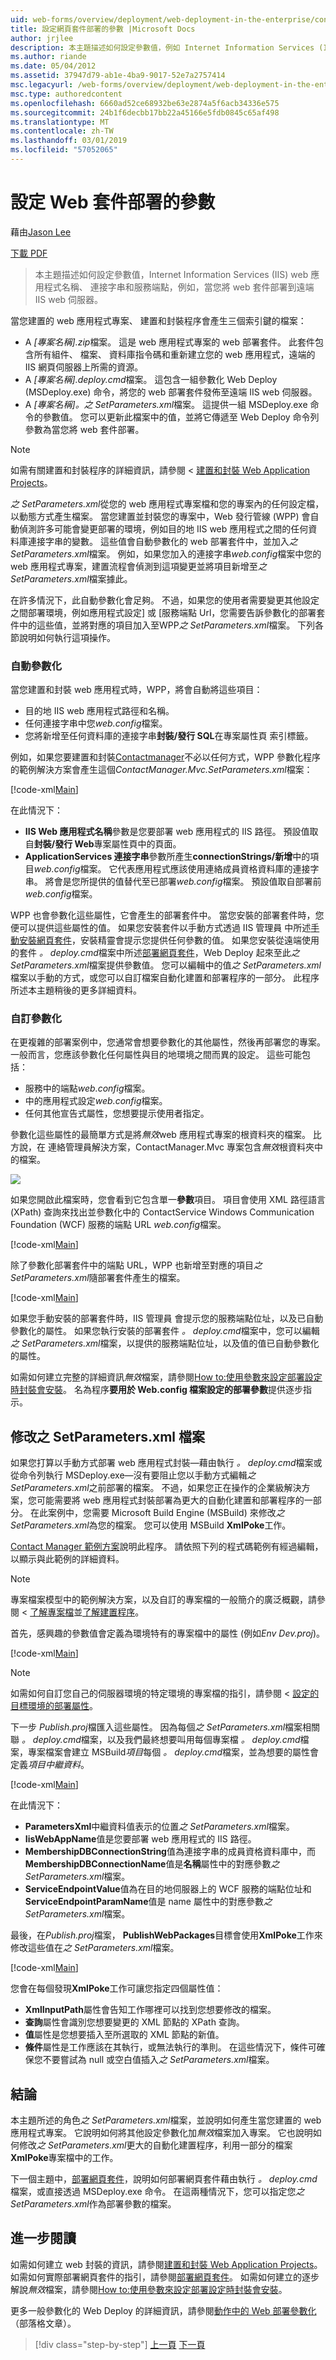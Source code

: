 ```yaml
---
uid: web-forms/overview/deployment/web-deployment-in-the-enterprise/configuring-parameters-for-web-package-deployment
title: 設定網頁套件部署的參數 |Microsoft Docs
author: jrjlee
description: 本主題描述如何設定參數值，例如 Internet Information Services (IIS) web 應用程式名稱、 連接字串和服務端點...
ms.author: riande
ms.date: 05/04/2012
ms.assetid: 37947d79-ab1e-4ba9-9017-52e7a2757414
msc.legacyurl: /web-forms/overview/deployment/web-deployment-in-the-enterprise/configuring-parameters-for-web-package-deployment
msc.type: authoredcontent
ms.openlocfilehash: 6660ad52ce68932be63e2874a5f6acb34336e575
ms.sourcegitcommit: 24b1f6decbb17bb22a45166e5fdb0845c65af498
ms.translationtype: MT
ms.contentlocale: zh-TW
ms.lasthandoff: 03/01/2019
ms.locfileid: "57052065"
---
```

<a name="configuring-parameters-for-web-package-deployment"></a>設定 Web 套件部署的參數
====================
藉由[Jason Lee](https://github.com/jrjlee)

[下載 PDF](https://msdnshared.blob.core.windows.net/media/MSDNBlogsFS/prod.evol.blogs.msdn.com/CommunityServer.Blogs.Components.WeblogFiles/00/00/00/63/56/8130.DeployingWebAppsInEnterpriseScenarios.pdf)

> 本主題描述如何設定參數值，Internet Information Services (IIS) web 應用程式名稱、 連接字串和服務端點，例如，當您將 web 套件部署到遠端 IIS web 伺服器。


當您建置的 web 應用程式專案、 建置和封裝程序會產生三個索引鍵的檔案：

- A *[專案名稱].zip*檔案。 這是 web 應用程式專案的 web 部署套件。 此套件包含所有組件、 檔案、 資料庫指令碼和重新建立您的 web 應用程式，遠端的 IIS 網頁伺服器上所需的資源。
- A *[專案名稱].deploy.cmd*檔案。 這包含一組參數化 Web Deploy (MSDeploy.exe) 命令，將您的 web 部署套件發佈至遠端 IIS web 伺服器。
- A *[專案名稱]。之 SetParameters.xml*檔案。 這提供一組 MSDeploy.exe 命令的參數值。 您可以更新此檔案中的值，並將它傳遞至 Web Deploy 命令列參數為當您將 web 套件部署。

> [!NOTE]
> 如需有關建置和封裝程序的詳細資訊，請參閱 <<c0> [ 建置和封裝 Web Application Projects](building-and-packaging-web-application-projects.md)。


*之 SetParameters.xml*從您的 web 應用程式專案檔和您的專案內的任何設定檔，以動態方式產生檔案。 當您建置並封裝您的專案中，Web 發行管線 (WPP) 會自動偵測許多可能會變更部署的環境，例如目的地 IIS web 應用程式之間的任何資料庫連接字串的變數。 這些值會自動參數化的 web 部署套件中，並加入*之 SetParameters.xml*檔案。 例如，如果您加入的連接字串*web.config*檔案中您的 web 應用程式專案，建置流程會偵測到這項變更並將項目新增至*之 SetParameters.xml*檔案據此。

在許多情況下，此自動參數化會足夠。 不過，如果您的使用者需要變更其他設定之間部署環境，例如應用程式設定] 或 [服務端點 Url，您需要告訴參數化的部署套件中的這些值，並將對應的項目加入至WPP*之 SetParameters.xml*檔案。 下列各節說明如何執行這項操作。

### <a name="automatic-parameterization"></a>自動參數化

當您建置和封裝 web 應用程式時，WPP，將會自動將這些項目：

- 目的地 IIS web 應用程式路徑和名稱。
- 任何連接字串中您*web.config*檔案。
- 您將新增至任何資料庫的連接字串**封裝/發行 SQL**在專案屬性頁 索引標籤。

例如，如果您要建置和封裝[Contactmanager](the-contact-manager-solution.md)不必以任何方式，WPP 參數化程序的範例解決方案會產生這個*ContactManager.Mvc.SetParameters.xml*檔案：


[!code-xml[Main](configuring-parameters-for-web-package-deployment/samples/sample1.xml)]


在此情況下：

- **IIS Web 應用程式名稱**參數是您要部署 web 應用程式的 IIS 路徑。 預設值取自**封裝/發行 Web**專案屬性頁中的頁面。
- **ApplicationServices 連接字串**參數所產生**connectionStrings/新增**中的項目*web.config*檔案。 它代表應用程式應該使用連絡成員資格資料庫的連接字串。 將會是您所提供的值替代至已部署*web.config*檔案。 預設值取自部署前*web.config*檔案。

WPP 也會參數化這些屬性，它會產生的部署套件中。 當您安裝的部署套件時，您便可以提供這些屬性的值。 如果您安裝套件以手動方式透過 IIS 管理員 中所述[手動安裝網頁套件](manually-installing-web-packages.md)，安裝精靈會提示您提供任何參數的值。 如果您安裝從遠端使用的套件 *。 deploy.cmd*檔案中所述[部署網頁套件](deploying-web-packages.md)，Web Deploy 起來至此*之 SetParameters.xml*檔案提供參數值。 您可以編輯中的值*之 SetParameters.xml*檔案以手動的方式，或您可以自訂檔案自動化建置和部署程序的一部分。 此程序所述本主題稍後的更多詳細資料。

### <a name="custom-parameterization"></a>自訂參數化

在更複雜的部署案例中，您通常會想要參數化的其他屬性，然後再部署您的專案。 一般而言，您應該參數化任何屬性與目的地環境之間而異的設定。 這些可能包括：

- 服務中的端點*web.config*檔案。
- 中的應用程式設定*web.config*檔案。
- 任何其他宣告式屬性，您想要提示使用者指定。

參數化這些屬性的最簡單方式是將*無效*web 應用程式專案的根資料夾的檔案。 比方說，在 連絡管理員解決方案，ContactManager.Mvc 專案包含*無效*根資料夾中的檔案。

![](configuring-parameters-for-web-package-deployment/_static/image1.png)

如果您開啟此檔案時，您會看到它包含單一**參數**項目。 項目會使用 XML 路徑語言 (XPath) 查詢來找出並參數化中的 ContactService Windows Communication Foundation (WCF) 服務的端點 URL *web.config*檔案。


[!code-xml[Main](configuring-parameters-for-web-package-deployment/samples/sample2.xml)]


除了參數化部署套件中的端點 URL，WPP 也新增至對應的項目*之 SetParameters.xml*隨部署套件產生的檔案。


[!code-xml[Main](configuring-parameters-for-web-package-deployment/samples/sample3.xml)]


如果您手動安裝的部署套件時，IIS 管理員 會提示您的服務端點位址，以及已自動參數化的屬性。 如果您執行安裝的部署套件 *。 deploy.cmd*檔案中，您可以編輯*之 SetParameters.xml*檔案，以提供的服務端點位址，以及值的值已自動參數化的屬性。

如需如何建立完整的詳細資訊*無效*檔案，請參閱[How to:使用參數來設定部署設定時封裝會安裝](https://msdn.microsoft.com/library/ff398068.aspx)。 名為程序**要用於 Web.config 檔案設定的部署參數**提供逐步指示。

## <a name="modifying-the-setparametersxml-file"></a>修改之 SetParameters.xml 檔案

如果您打算以手動方式部署 web 應用程式封裝&#x2014;藉由執行 *。 deploy.cmd*檔案或從命令列執行 MSDeploy.exe&#x2014;沒有要阻止您以手動方式編輯*之 SetParameters.xml*之前部署的檔案。 不過，如果您正在操作的企業級解決方案，您可能需要將 web 應用程式封裝部署為更大的自動化建置和部署程序的一部分。 在此案例中，您需要 Microsoft Build Engine (MSBuild) 來修改*之 SetParameters.xml*為您的檔案。 您可以使用 MSBuild **XmlPoke**工作。

[Contact Manager 範例方案](the-contact-manager-solution.md)說明此程序。 請依照下列的程式碼範例有經過編輯，以顯示與此範例的詳細資料。

> [!NOTE]
> 專案檔案模型中的範例解決方案，以及自訂的專案檔的一般簡介的廣泛概觀，請參閱 <<c0> [ 了解專案檔](understanding-the-project-file.md)並[了解建置程序](understanding-the-build-process.md)。


首先，感興趣的參數值會定義為環境特有的專案檔中的屬性 (例如*Env Dev.proj*)。


[!code-xml[Main](configuring-parameters-for-web-package-deployment/samples/sample4.xml)]


> [!NOTE]
> 如需如何自訂您自己的伺服器環境的特定環境的專案檔的指引，請參閱 <<c0> [ 設定的目標環境的部署屬性](../configuring-server-environments-for-web-deployment/configuring-deployment-properties-for-a-target-environment.md)。


下一步 *Publish.proj*檔匯入這些屬性。 因為每個*之 SetParameters.xml*檔案相關聯 *。 deploy.cmd*檔案，以及我們最終想要叫用每個專案檔 *。 deploy.cmd*檔案，專案檔案會建立 MSBuild*項目*每個 *。 deploy.cmd*檔案，並為想要的屬性會定義*項目中繼資料*。


[!code-xml[Main](configuring-parameters-for-web-package-deployment/samples/sample5.xml)]


在此情況下：

- **ParametersXml**中繼資料值表示的位置*之 SetParameters.xml*檔案。
- **IisWebAppName**值是您要部署 web 應用程式的 IIS 路徑。
- **MembershipDBConnectionString**值為連接字串的成員資格資料庫中，而**MembershipDBConnectionName**值是**名稱**屬性中的對應參數*之 SetParameters.xml*檔案。
- **ServiceEndpointValue**值為在目的地伺服器上的 WCF 服務的端點位址和**ServiceEndpointParamName**值是 name 屬性中的對應參數*之 SetParameters.xml*檔案。

最後，在*Publish.proj*檔案， **PublishWebPackages**目標會使用**XmlPoke**工作來修改這些值在*之 SetParameters.xml*檔案。


[!code-xml[Main](configuring-parameters-for-web-package-deployment/samples/sample6.xml)]


您會在每個發現**XmlPoke**工作可讓您指定四個屬性值：

- **XmlInputPath**屬性會告知工作哪裡可以找到您想要修改的檔案。
- **查詢**屬性會識別您想要變更的 XML 節點的 XPath 查詢。
- **值**屬性是您想要插入至所選取的 XML 節點的新值。
- **條件**屬性是工作應該在其執行，或無法執行的準則。 在這些情況下，條件可確保您不要嘗試為 null 或空白值插入*之 SetParameters.xml*檔案。

## <a name="conclusion"></a>結論

本主題所述的角色*之 SetParameters.xml*檔案，並說明如何產生當您建置的 web 應用程式專案。 它說明如何將其他設定參數化加*無效*檔案加入專案。 它也說明如何修改*之 SetParameters.xml*更大的自動化建置程序，利用一部分的檔案**XmlPoke**專案檔中的工作。

下一個主題中，[部署網頁套件](deploying-web-packages.md)，說明如何部署網頁套件藉由執行 *。 deploy.cmd*檔案，或直接透過 MSDeploy.exe 命令。 在這兩種情況下，您可以指定您*之 SetParameters.xml*作為部署參數的檔案。

## <a name="further-reading"></a>進一步閱讀

如需如何建立 web 封裝的資訊，請參閱[建置和封裝 Web Application Projects](building-and-packaging-web-application-projects.md)。 如需如何實際部署網頁套件的指引，請參閱[部署網頁套件](deploying-web-packages.md)。 如需如何建立的逐步解說*無效*檔案，請參閱[How to:使用參數來設定部署設定時封裝會安裝](https://msdn.microsoft.com/library/ff398068.aspx)。

更多一般參數化的 Web Deploy 的詳細資訊，請參閱[動作中的 Web 部署參數化](https://go.microsoft.com/?linkid=9805119)（部落格文章）。

> [!div class="step-by-step"]
> [上一頁](building-and-packaging-web-application-projects.md)
> [下一頁](deploying-web-packages.md)
